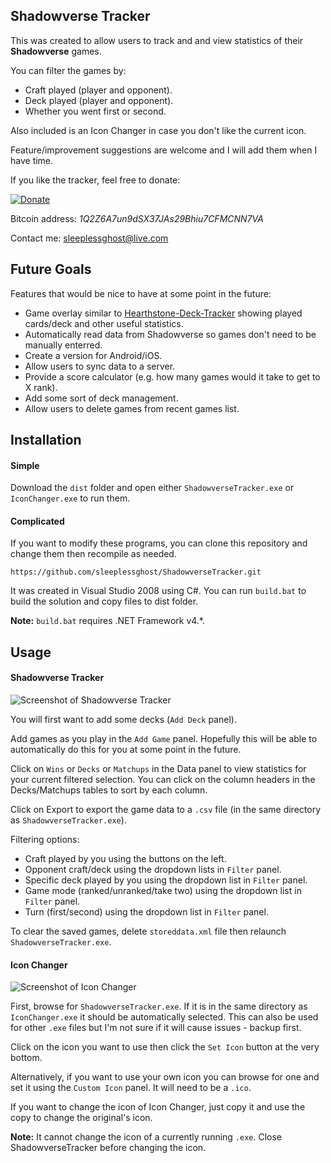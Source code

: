 ## Shadowverse Tracker

This was created to allow users to track and and view statistics of their **Shadowverse** games.

You can filter the games by:

* Craft played (player and opponent).
* Deck played (player and opponent).
* Whether you went first or second.

Also included is an Icon Changer in case you don't like the current icon.

Feature/improvement suggestions are welcome and I will add them when I have time.

If you like the tracker, feel free to donate:

[![Donate](https://img.shields.io/badge/Donate-PayPal-green.svg)](https://www.paypal.me/sleeplessghost)

Bitcoin address: *1Q2Z6A7un9dSX37JAs29Bhiu7CFMCNN7VA*

Contact me: sleeplessghost@live.com

## Future Goals

Features that would be nice to have at some point in the future:

* Game overlay similar to [Hearthstone-Deck-Tracker](https://github.com/HearthSim/Hearthstone-Deck-Tracker) showing played cards/deck and other useful statistics.
* Automatically read data from Shadowverse so games don't need to be manually enterred.
* Create a version for Android/iOS.
* Allow users to sync data to a server.
* Provide a score calculator (e.g. how many games would it take to get to X rank).
* Add some sort of deck management.
* Allow users to delete games from recent games list.

## Installation

#### Simple

Download the ```dist``` folder and open either ```ShadowverseTracker.exe``` or ```IconChanger.exe``` to run them.

#### Complicated

If you want to modify these programs, you can clone this repository and change them then recompile as needed.

```
https://github.com/sleeplessghost/ShadowverseTracker.git
```

It was created in Visual Studio 2008 using C#. You can run ```build.bat``` to build the solution and copy files to dist folder.

**Note:** ```build.bat``` requires .NET Framework v4.*.

## Usage

#### Shadowverse Tracker

![Screenshot of Shadowverse Tracker](https://cloud.githubusercontent.com/assets/25903992/23140087/9135a1b2-f7ff-11e6-80fe-d469e27da28a.jpg)

You will first want to add some decks (```Add Deck``` panel).

Add games as you play in the ```Add Game``` panel. Hopefully this will be able to automatically do this for you at some point in the future.

Click on  ```Wins``` or ```Decks``` or ```Matchups``` in the Data panel to view statistics for your current filtered selection. You can click on the column headers in the Decks/Matchups tables to sort by each column.

Click on Export to export the game data to a ```.csv``` file (in the same directory as ```ShadowverseTracker.exe```).

Filtering options:

* Craft played by you using the buttons on the left.
* Opponent craft/deck using the dropdown lists in ```Filter``` panel.
* Specific deck played by you using the dropdown list in ```Filter``` panel.
* Game mode (ranked/unranked/take two) using the dropdown list in ```Filter``` panel.
* Turn (first/second) using the dropdown list in ```Filter``` panel.

To clear the saved games, delete ```storeddata.xml``` file then relaunch ```ShadowverseTracker.exe```.

#### Icon Changer

![Screenshot of Icon Changer](https://cloud.githubusercontent.com/assets/25903992/23140089/956e1962-f7ff-11e6-979d-5c0e45676c7d.jpg)

First, browse for ```ShadowverseTracker.exe```. If it is in the same directory as ```IconChanger.exe``` it should be automatically selected. This can also be used for other ```.exe``` files but I'm not sure if it will cause issues - backup first.

Click on the icon you want to use then click the ```Set Icon``` button at the very bottom.

Alternatively, if you want to use your own icon you can browse for one and set it using the ```Custom Icon``` panel. It will need to be a ```.ico```.

If you want to change the icon of Icon Changer, just copy it and use the copy to change the original's icon.

**Note:** It cannot change the icon of a currently running ```.exe```. Close ShadowverseTracker before changing the icon.